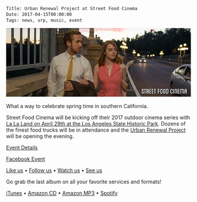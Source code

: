     Title: Urban Renewal Project at Street Food Cinema
    Date: 2017-04-15T00:00:00
    Tags: news, urp, music, event

<img src="/img/blog/2017/04/15/urban-renewal-project-street-food-cinema-la-la-land/urban-renewal-project-street-food-cinema-la-la-land-banner.png"
     alt="Urban Renewal Project at Street Food Cinema banner" 
     class="img-urp-banner">

<!-- more -->

What a way to celebrate spring time in southern California.

Street Food Cinema will be kicking off their 2017 outdoor cinema series with [La
La Land on April 29th at the Los Angeles State Historic Park][Street Food
Cinema]. Dozens of the finest food trucks will be in attendance and the [Urban
Renewal Project] will be opening the evening.

[Event Details][Street Food Cinema]

[Facebook Event]

[Like us] • [Follow us] • [Watch us] • [See us]

Go grab the last album on all your favorite services and formats!

[iTunes] • [Amazon CD] • [Amazon MP3] • [Spotify]

[Street Food Cinema]: http://www.streetfoodcinema.com/la-la-land
[Urban Renewal Project]: http://urpmusic.com
[Facebook Event]: https://www.facebook.com/events/1781464678838336
[Like us]: http://www.fb.com/urpmusic
[Follow us]: http://www.twitter.com/urpmusic
[Watch us]: http://www.youtube.com/urpmusic
[See us]: https://www.instagram.com/urpmusic
[iTunes]: https://itunes.apple.com/us/album/local-legend/id910942147
[Amazon CD]: http://www.amazon.com/Local-Legend-Urban-Renewal-Project/dp/B00N9T391G
[Amazon MP3]: http://www.amazon.com/Local-Legend-Urban-Renewal-Project/dp/B00MWSOD6A
[Spotify]: https://play.spotify.com/album/6RtF0ZRBGIaqVC9imEo1BR
